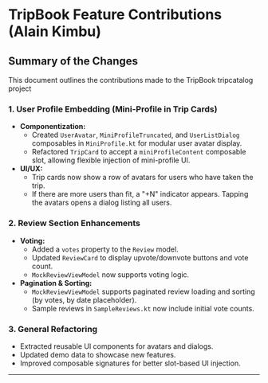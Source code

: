 # TripBook Feature Contributions (Alain Kimbu)

## Summary of the Changes

This document outlines the contributions made to the TripBook tripcatalog project

### 1. User Profile Embedding (Mini-Profile in Trip Cards)
- **Componentization:**
  - Created `UserAvatar`, `MiniProfileTruncated`, and `UserListDialog` composables in `MiniProfile.kt` for modular user avatar display.
  - Refactored `TripCard` to accept a `miniProfileContent` composable slot, allowing flexible injection of mini-profile UI.
- **UI/UX:**
  - Trip cards now show a row of avatars for users who have taken the trip.
  - If there are more users than fit, a "+N" indicator appears. Tapping the avatars opens a dialog listing all users.

### 2. Review Section Enhancements
- **Voting:**
  - Added a `votes` property to the `Review` model.
  - Updated `ReviewCard` to display upvote/downvote buttons and vote count.
  - `MockReviewViewModel` now supports voting logic.
- **Pagination & Sorting:**
  - `MockReviewViewModel` supports paginated review loading and sorting (by votes, by date placeholder).
  - Sample reviews in `SampleReviews.kt` now include initial vote counts.

### 3. General Refactoring
- Extracted reusable UI components for avatars and dialogs.
- Updated demo data to showcase new features.
- Improved composable signatures for better slot-based UI injection.

---

